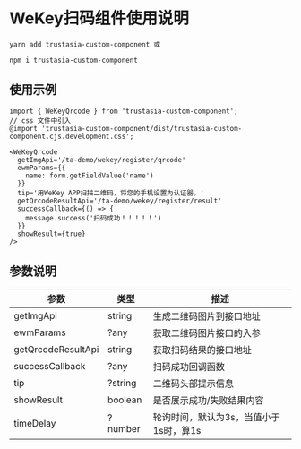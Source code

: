 # WeKey扫码组件使用说明

``` install
yarn add trustasia-custom-component 或

npm i trustasia-custom-component
```

## 使用示例

```demo
import { WeKeyQrcode } from 'trustasia-custom-component';
// css 文件中引入
@import 'trustasia-custom-component/dist/trustasia-custom-component.cjs.development.css';

<WeKeyQrcode
  getImgApi='/ta-demo/wekey/register/qrcode'
  ewmParams={{
    name: form.getFieldValue('name')
  }}
  tip='用WeKey APP扫描二维码，将您的手机设置为认证器。'
  getQrcodeResultApi='/ta-demo/wekey/register/result'
  successCallback={() => {
    message.success('扫码成功！！！！！')
  }}
  showResult={true}
/>
```

## 参数说明

|  参数   | 类型  | 描述  |
|  ----  | ----  | ----  |
| getImgApi  | string | 生成二维码图片到接口地址  |
| ewmParams  | ?any | 获取二维码图片接口的入参  |
| getQrcodeResultApi  | string | 获取扫码结果的接口地址  |
| successCallback  | ?any | 扫码成功回调函数  |
| tip  | ?string | 二维码头部提示信息  |
| showResult  | boolean | 是否展示成功/失败结果内容  |
| timeDelay  | ?number | 轮询时间，默认为3s，当值小于1s时，算1s  |
